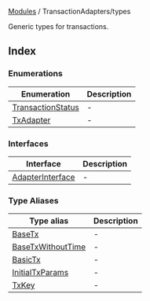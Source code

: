 [Modules](../../README.md) / TransactionAdapters/types

Generic types for transactions.

## Index

### Enumerations

| Enumeration | Description |
| ------ | ------ |
| [TransactionStatus](enumerations/TransactionStatus.md) | - |
| [TxAdapter](enumerations/TxAdapter.md) | - |

### Interfaces

| Interface | Description |
| ------ | ------ |
| [AdapterInterface](interfaces/AdapterInterface.md) | - |

### Type Aliases

| Type alias | Description |
| ------ | ------ |
| [BaseTx](type-aliases/BaseTx.md) | - |
| [BaseTxWithoutTime](type-aliases/BaseTxWithoutTime.md) | - |
| [BasicTx](type-aliases/BasicTx.md) | - |
| [InitialTxParams](type-aliases/InitialTxParams.md) | - |
| [TxKey](type-aliases/TxKey.md) | - |
